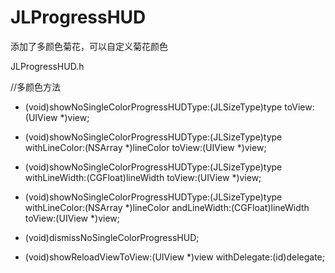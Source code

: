 # JLProgressHUD

添加了多颜色菊花，可以自定义菊花颜色

JLProgressHUD.h

//多颜色方法
+ (void)showNoSingleColorProgressHUDType:(JLSizeType)type toView:(UIView *)view;

+ (void)showNoSingleColorProgressHUDType:(JLSizeType)type withLineColor:(NSArray *)lineColor toView:(UIView *)view;
+ (void)showNoSingleColorProgressHUDType:(JLSizeType)type withLineWidth:(CGFloat)lineWidth toView:(UIView *)view;

+ (void)showNoSingleColorProgressHUDType:(JLSizeType)type withLineColor:(NSArray *)lineColor andLineWidth:(CGFloat)lineWidth toView:(UIView *)view;

+ (void)dismissNoSingleColorProgressHUD;

+ (void)showReloadViewToView:(UIView *)view withDelegate:(id)delegate;


